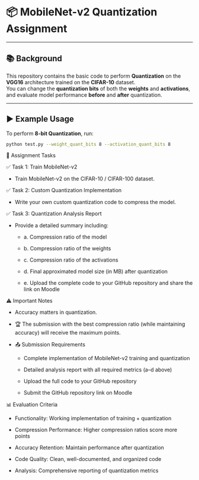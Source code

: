 # 📦 MobileNet-v2 Quantization Assignment  

---

## 📚 Background  
This repository contains the basic code to perform **Quantization** on the **VGG16** architecture trained on the **CIFAR-10** dataset.  
You can change the **quantization bits** of both the **weights** and **activations**, and evaluate model performance **before** and **after** quantization.  

---

## ▶️ Example Usage  

To perform **8-bit Quantization**, run:  

```bash
python test.py --weight_quant_bits 8 --activation_quant_bits 8
```
📝 Assignment Tasks

✅ Task 1: Train MobileNet-v2

  - Train MobileNet-v2 on the CIFAR-10 / CIFAR-100 dataset.
  
✅ Task 2: Custom Quantization Implementation

  - Write your own custom quantization code to compress the model.

✅ Task 3: Quantization Analysis Report

  - Provide a detailed summary including:
    
    - a. Compression ratio of the model
    
    - b. Compression ratio of the weights
    
    - c. Compression ratio of the activations
    
    - d. Final approximated model size (in MB) after quantization
    
    - e. Upload the complete code to your GitHub repository and share the link on Moodle

⚠️ Important Notes

  - Accuracy matters in quantization.
  
  - 🏆 The submission with the best compression ratio (while maintaining accuracy) will receive the maximum points.
  
  - 📤 Submission Requirements
  
    - Complete implementation of MobileNet-v2 training and quantization
    
    - Detailed analysis report with all required metrics (a–d above)
    
    - Upload the full code to your GitHub repository
    
    - Submit the GitHub repository link on Moodle

📊 Evaluation Criteria

  - Functionality: Working implementation of training + quantization
  
  - Compression Performance: Higher compression ratios score more points
  
  - Accuracy Retention: Maintain performance after quantization
  
  - Code Quality: Clean, well-documented, and organized code
  
  - Analysis: Comprehensive reporting of quantization metrics
